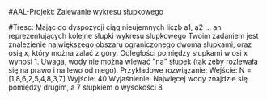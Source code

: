 #AAL-Projekt: Zalewanie wykresu słupkowego

#Tresc:
Mając do dyspozycji ciąg nieujemnych liczb a1, a2 ... an reprezentujących kolejne słupki wykresu słupkowego Twoim zadaniem jest znalezienie największego obszaru ograniczonego dwoma słupkami, oraz osią x, który można zalać z góry. Odległości pomiędzy słupkami w osi x wynosi 1.
Uwaga, wody nie można wlewać "na" słupek (tak żeby rozlewała się na prawo i na lewo od niego).
Przykładowe rozwiązanie:
Wejście: N = [1,8,6,2,5,4,8,3,7]
Wyjście: 40
Wyjaśnienie:
Najwięcej wody znajdzie się pomiędzy drugim, a 7 słupkiem o wysokości 8

